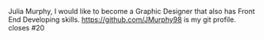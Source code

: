 Julia Murphy, I would like to become a Graphic Designer that also has Front End Developing skills. https://github.com/JMurphy98 is my git profile. 
closes #20